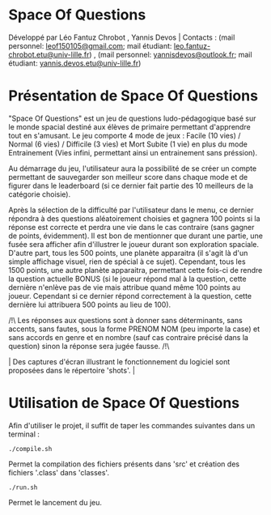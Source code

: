 # Space Of Questions

Développé par Léo Fantuz Chrobot , Yannis Devos |
Contacts : (mail personnel: leof150105@gmail.com; mail étudiant: leo.fantuz-chrobot.etu@univ-lille.fr) , (mail personnel: yannisdevos@outlook.fr; mail étudiant: yannis.devos.etu@univ-lille.fr)

# Présentation de Space Of Questions

"Space Of Questions" est un jeu de questions ludo-pédagogique basé sur le monde spacial destiné aux élèves de primaire permettant d'apprendre tout en s'amusant. Le jeu comporte 4 mode de jeux : Facile (10 vies) / Normal (6 vies) / Difficile (3 vies) et Mort Subite (1 vie) en plus du mode Entrainement (Vies infini, permettant ainsi un entrainement sans préssion).

Au démarrage du jeu, l'utilisateur aura la possibilité de se créer un compte permettant de sauvegarder son meilleur score dans chaque mode et de figurer dans le leaderboard (si ce dernier fait partie des 10 meilleurs de la catégorie choisie).

Après la sélection de la difficulté par l'utilisateur dans le menu, ce dernier répondra à des questions aléatoirement choisies et gagnera 100 points si la réponse est correcte et perdra une vie dans le cas contraire (sans gagner de points, évidemment). Il est bon de mentionner que durant une partie, une fusée sera afficher afin d'illustrer le joueur durant son exploration spaciale. D'autre part, tous les 500 points, une planète apparaitra (il s'agit là d'un simple affichage visuel, rien de spécial à ce sujet). Cependant, tous les 1500 points, une autre planète apparaitra, permettant cette fois-ci de rendre la question actuelle BONUS (si le joueur répond mal à la question, cette dernière n'enlève pas de vie mais attribue quand même 100 points au joueur. Cependant si ce dernier répond correctement à la question, cette dernière lui attribuera 500 points au lieu de 100).

/!\ Les réponses aux questions sont à donner sans déterminants, sans accents, sans fautes, sous la forme PRENOM NOM (peu importe la case) et sans accords en genre et en nombre (sauf cas contraire précisé dans la question) sinon la réponse sera jugée fausse. /!\

| Des captures d'écran illustrant le fonctionnement du logiciel sont proposées dans le répertoire 'shots'. |

# Utilisation de Space Of Questions

Afin d'utiliser le projet, il suffit de taper les commandes suivantes dans un terminal :

```
./compile.sh
```

Permet la compilation des fichiers présents dans 'src' et création des fichiers '.class' dans 'classes'.

```
./run.sh
```

Permet le lancement du jeu.

